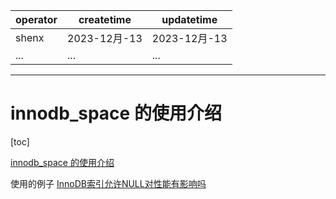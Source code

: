 | operator | createtime | updatetime |
| ---- | ---- | ---- |
| shenx | 2023-12月-13 | 2023-12月-13  |
| ... | ... | ... |
---
# innodb_space 的使用介绍

[toc]

[innodb_space 的使用介绍](https://cubox.pro/my/card?id=7134543893520976569)

使用的例子
[InnoDB索引允许NULL对性能有影响吗](https://cubox.pro/my/card?id=7134550518449310578)